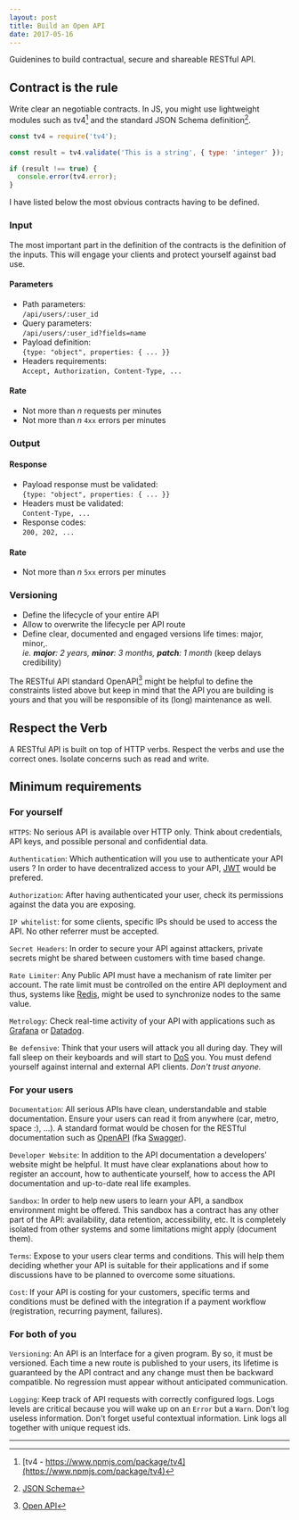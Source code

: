 ```yaml
---
layout: post
title: Build an Open API
date: 2017-05-16
---
```


Guidenines  to build contractual, secure and shareable RESTful API.

## Contract is the rule

Write clear an negotiable contracts. In JS, you might use lightweight modules such as tv4[^1] and the standard JSON Schema definition[^2].

```js
const tv4 = require('tv4');

const result = tv4.validate('This is a string', { type: 'integer' });

if (result !== true) {
  console.error(tv4.error);
}
```

I have listed below the most obvious contracts having to be defined.

### Input

The most important part in the definition of the contracts is the definition of the inputs. This will engage your clients and protect yourself against bad use.

#### Parameters

- Path parameters:<br/>`/api/users/:user_id`
- Query parameters:<br/>`/api/users/:user_id?fields=name`
- Payload definition:<br/> `{type: "object", properties: { ... }}`
- Headers requirements:<br/>`Accept, Authorization, Content-Type, ...`

#### Rate

- Not more than *n* requests per minutes
- Not more than *n* `4xx` errors per minutes

### Output

#### Response

- Payload response must be validated:<br/> `{type: "object", properties: { ... }}`
- Headers must be validated:<br/> `Content-Type, ...`
- Response codes:<br/> `200, 202, ...`

#### Rate

- Not more than *n* `5xx` errors per minutes

### Versioning

- Define the lifecycle of your entire API
- Allow to overwrite the lifecycle per API route
- Define clear, documented and engaged versions life times: major, minor,.<br/>*ie. **major**: 2 years, **minor**: 3 months, **patch**: 1 month* (keep delays credibility)

The RESTful API standard OpenAPI[^3] might be helpful to define the constraints listed above but keep in mind that the API you are building is yours and that you will be responsible of its (long) maintenance as well.

## Respect the Verb

A RESTful API is built on top of HTTP verbs. Respect the verbs and use the correct ones. Isolate concerns such as read and write.

## Minimum requirements

### For yourself

`HTTPS`: No serious API is available over HTTP only. Think about credentials, API keys, and possible personal and confidential data.

`Authentication`: Which authentication will you use to authenticate your API users ? In order to have decentralized access to your API, [JWT](jwt.io) would be prefered.

`Authorization`: After having authenticated your user, check its permissions against the data you are exposing.

`IP whitelist`: for some clients, specific IPs should be used to access the API. No other referrer must be accepted.

`Secret Headers`: In order to secure your API against attackers, private secrets might be shared between customers with time based change.

`Rate Limiter`: Any Public API must have a mechanism of rate limiter per account. The rate limit must be controlled on the entire API deployment and thus, systems like [Redis](https://redis.io/), might be used to synchronize nodes to the same value.

`Metrology`: Check real-time activity of your API with applications such as [Grafana](https://grafana.com/) or [Datadog](https://www.datadoghq.com/).

`Be defensive`: Think that your users will attack you all during day. They will fall sleep on their keyboards and will start to [DoS](https://en.wikipedia.org/wiki/Denial-of-service_attack) you. You must defend yourself against internal and external API clients. *Don't trust anyone.*

### For your users

`Documentation`: All serious APIs have clean, understandable and stable documentation. Ensure your users can read it from anywhere (car, metro, space :), ...). A standard format would be chosen for the RESTful documentation such as [OpenAPI](https://github.com/OAI/OpenAPI-Specification) (fka [Swagger](https://www.openapis.org/faq#OAIFAQ-Swagger)).

`Developer Website`: In addition to the API documentation a developers' website might be helpful. It must have clear explanations about how to register an account, how to authenticate yourself, how to access the API documentation and up-to-date real life examples.

`Sandbox`: In order to help new users to learn your API, a sandbox environment might be offered. This sandbox has a contract has any other part of the API: availability, data retention, accessibility, etc. It is completely isolated from other systems and some limitations might apply (document them).

`Terms`: Expose to your users clear terms and conditions. This will help them deciding whether your API is suitable for their applications and if some discussions have to be planned to overcome some situations.

`Cost`: If your API is costing for your customers, specific terms and conditions must be defined with the integration if a payment workflow (registration, recurring payment, failures).

### For both of you

`Versioning`: An API is an Interface for a given program. By so, it must be versioned. Each time a new route is published to your users, its lifetime is guaranteed by the API contract and any change must then be backward compatible. No regression must appear without anticipated communication.

`Logging`: Keep track of API requests with correctly configured logs. Logs levels are critical because you will wake up on an `Error` but a `Warn`. Don't log useless information. Don't forget useful contextual information. Link logs all together with unique request ids.

--------------------------------------

[^1]: [tv4 - https://www.npmjs.com/package/tv4](https://www.npmjs.com/package/tv4)

[^2]: [JSON Schema](http://json-schema.org/)

[^3]: [Open API](https://www.openapis.org/)